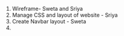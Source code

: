 1. Wireframe- Sweta and Sriya
2. Manage CSS and layout of website - Sriya
3.  Create Navbar layout - Sweta
4. 
